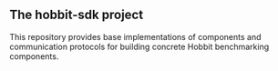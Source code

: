 ## The hobbit-sdk project

This repository provides base implementations of components and communication protocols for building concrete Hobbit benchmarking components.




